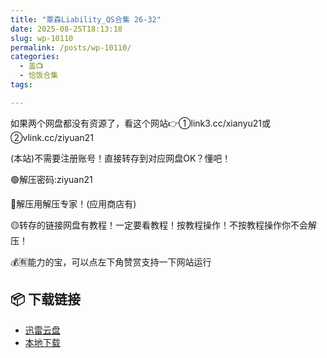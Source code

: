 ```yaml
---
title: "覃森Liability_QS合集 26-32"
date: 2025-08-25T18:13:18
slug: wp-10110
permalink: /posts/wp-10110/
categories:
  - 盖📺
  - 恰饭合集
tags:

---
```


如果两个网盘都没有资源了，看这个网站👉①link3.cc/xianyu21或②vlink.cc/ziyuan21

(本站)不需要注册账号！直接转存到对应网盘OK？懂吧！

🟢解压密码:ziyuan21

🔵解压用解压专家！(应用商店有)

🟡转存的链接网盘有教程！一定要看教程！按教程操作！不按教程操作你不会解压！

💰🈶能力的宝，可以点左下角赞赏支持一下网站运行

## 📦 下载链接
- [迅雷云盘](https://blziyuan21.com/pay-download/10110?key=dea9b819c1&down_id=0)
- [本地下载](https://blziyuan21.com/pay-download/10110?key=dea9b819c1&down_id=1)

